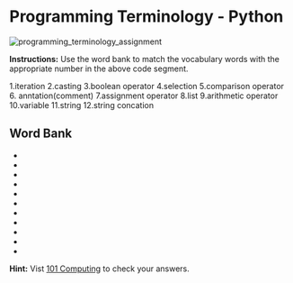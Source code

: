 # Programming Terminology - Python

![programming_terminology_assignment](https://user-images.githubusercontent.com/104539455/214882520-9579fe79-eed9-4b02-b936-1bbbeff2b8d0.png)


**Instructions:** Use the word bank to match the vocabulary words with the appropriate number in the above code segment. 

1.iteration
2.casting
3.boolean operator
4.selection
5.comparison operator
6. anntation(comment)
7.assignment operator
8.list
9.arithmetic operator
10.variable
11.string
12.string concation

**Word Bank**
-
-
-
- 
- 
- 
- 
- 
- 
- 
- 
- 

**Hint:** Vist [101 Computing](https://www.101computing.net/programming-terminology-drag-and-drop/) to check your answers.
